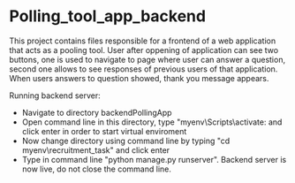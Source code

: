 # Polling_tool_app_backend

This project contains files responsible for a frontend of a web application that acts as a pooling tool. User after oppening of application can see two buttons, one is used to 
navigate to page where user can answer a question, second one allows to see responses of previous users of that application. When users answers to question showed, thank you
message appears.

Running backend server:

  - Navigate to directory backendPollingApp
  - Open command line in this directory, type "myenv\Scripts\activate: and click enter in order to start virtual enviroment
  - Now change directory using command line by typing "cd myenv\recruitment_task" and click enter
  - Type in command line "python manage.py runserver". Backend server is now live, do not close the command line.
